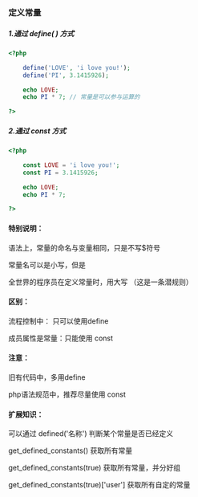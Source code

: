 ### 定义常量

##### 1.通过 define\( \) 方式

```php
<?php

    define('LOVE', 'i love you!');
    define('PI', 3.1415926);

    echo LOVE;
    echo PI * 7; // 常量是可以参与运算的

?>
```

##### 2.通过 const 方式

```php
<?php

    const LOVE = 'i love you!';
    const PI = 3.1415926;

    echo LOVE;
    echo PI * 7;

?>
```

#### 特别说明：

语法上，常量的命名与变量相同，只是不写$符号

常量名可以是小写，但是

全世界的程序员在定义常量时，用大写 （这是一条潜规则）

#### 区别：

流程控制中： 只可以使用define

成员属性是常量：只能使用  const

#### 注意：

旧有代码中，多用define

php语法规范中，推荐尽量使用 const

#### 扩展知识：

可以通过 defined\('名称'\) 判断某个常量是否已经定义

get\_defined\_constants\(\)  获取所有常量

get\_defined\_constants\(true\) 获取所有常量，并分好组

get\_defined\_constants\(true\)\['user'\]  获取所有自定的常量

